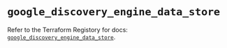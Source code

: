 # `google_discovery_engine_data_store`

Refer to the Terraform Registory for docs: [`google_discovery_engine_data_store`](https://registry.terraform.io/providers/hashicorp/google/5.21.0/docs/resources/discovery_engine_data_store).
